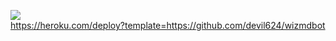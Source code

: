 <a href="https://heroku.com/deploy?template=https://github.com/devil624/wizmdbot"><img src="https://img.shields.io/badge/-DEPLOY on heroku-634988?style=for-the-badge&logo=heroku&logoColor=white">
   <br>
https://heroku.com/deploy?template=https://github.com/devil624/wizmdbot
